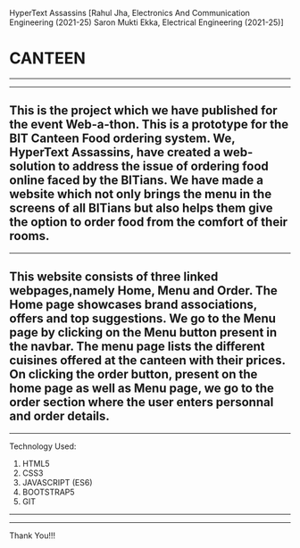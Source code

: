HyperText Assassins
[Rahul Jha, Electronics And Communication Engineering (2021-25)
Saron Mukti Ekka, Electrical Engineering (2021-25)]
# CANTEEN
------------------------------------------------------------------------------------------------------------------------------------------------------------------------
------------------------------------------------------------------------------------------------------------------------------------------------------------------------
This is the project which we have published for the event Web-a-thon. This is a prototype for the BIT Canteen Food ordering system.
We, HyperText Assassins, have created a web-solution to address the issue of ordering food online faced by the BITians. We have made a website which not only brings the menu in the screens of all BITians but also helps them give the option to order food from the comfort of their rooms.
------------------------------------------------------------------------------------------------------------------------------------------------------------------------
------------------------------------------------------------------------------------------------------------------------------------------------------------------------
This website consists of three linked webpages,namely Home, Menu and Order. The Home page showcases brand associations, offers and top suggestions. We go to the Menu page by clicking on the Menu button present in the navbar. The menu page lists the different cuisines offered at the canteen with their prices. On clicking the order button, present on the home page as well as Menu page, we go to the order section where the user enters personnal and order details.
------------------------------------------------------------------------------------------------------------------------------------------------------------------------
------------------------------------------------------------------------------------------------------------------------------------------------------------------------
Technology Used: 
1. HTML5
2. CSS3
3. JAVASCRIPT (ES6)
4. BOOTSTRAP5
5. GIT
------------------------------------------------------------------------------------------------------------------------------------------------------------------------
------------------------------------------------------------------------------------------------------------------------------------------------------------------------
Thank You!!!
